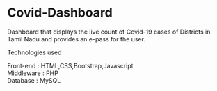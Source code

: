 # Covid-Dashboard
Dashboard that displays the live count of Covid-19 cases of Districts in Tamil Nadu and provides an e-pass for the user.

Technologies used

Front-end : HTML,CSS,Bootstrap,Javascript    
Middleware : PHP    
Database : MySQL
